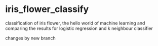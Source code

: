 # iris_flower_classify
classification of iris flower, the hello world of machine learning and comparing the results for logistic regression and k neighbour classifier

changes by new branch
